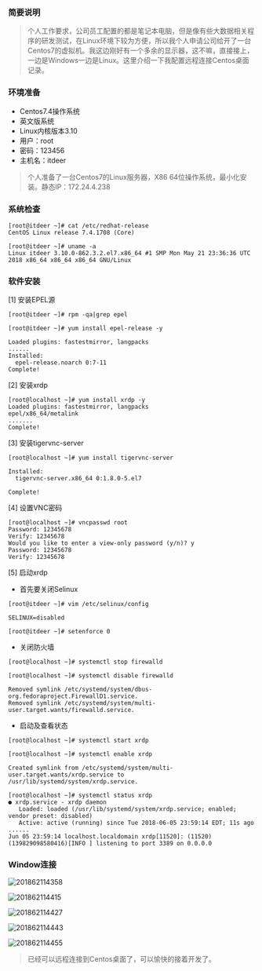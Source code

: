 ### 简要说明

> 个人工作要求，公司员工配置的都是笔记本电脑，但是像有些大数据相关程序的研发测试，在Linux环境下较为方便，所以我个人申请公司给开了一台Centos7的虚拟机。我这边刚好有一个多余的显示器，这不嘛，直接接上，一边是Windows一边是Linux。这里介绍一下我配置远程连接Centos桌面记录。

### 环境准备

 - Centos7.4操作系统
 - 英文版系统
 - Linux内核版本3.10
 - 用户：root
 - 密码：123456
 - 主机名：itdeer

> 个人准备了一台Centos7的Linux服务器，X86 64位操作系统，最小化安装。静态IP：172.24.4.238

### 系统检查

```
[root@itdeer ~]# cat /etc/redhat-release 
CentOS Linux release 7.4.1708 (Core) 

[root@itdeer ~]# uname -a
Linux itdeer 3.10.0-862.3.2.el7.x86_64 #1 SMP Mon May 21 23:36:36 UTC 2018 x86_64 x86_64 x86_64 GNU/Linux
```

### 软件安装

[1] 安装EPEL源

```
[root@itdeer ~]# rpm -qa|grep epel

[root@itdeer ~]# yum install epel-release -y

Loaded plugins: fastestmirror, langpacks                        
......
Installed:
  epel-release.noarch 0:7-11                                                                                                                                             
Complete!
```

[2] 安装xrdp

```
[root@localhost ~]# yum install xrdp -y
Loaded plugins: fastestmirror, langpacks
epel/x86_64/metalink                                                                                                                            
.......                                                                                                                                     
Complete!
```

[3] 安装tigervnc-server

```
[root@localhost ~]# yum install tigervnc-server

Installed:
  tigervnc-server.x86_64 0:1.8.0-5.el7

Complete!
```

[4] 设置VNC密码

```
[root@localhost ~]# vncpasswd root
Password: 12345678
Verify: 12345678
Would you like to enter a view-only password (y/n)? y
Password: 12345678
Verify: 12345678
```

[5] 启动xrdp

 - 首先要关闭Selinux

```
[root@itdeer ~]# vim /etc/selinux/config

SELINUX=disabled

[root@itdeer ~]# setenforce 0
```

 - 关闭防火墙

```
[root@localhost ~]# systemctl stop firewalld

[root@localhost ~]# systemctl disable firewalld

Removed symlink /etc/systemd/system/dbus-org.fedoraproject.FirewallD1.service.
Removed symlink /etc/systemd/system/multi-user.target.wants/firewalld.service.
```

 - 启动及查看状态

```
[root@localhost ~]# systemctl start xrdp

[root@localhost ~]# systemctl enable xrdp

Created symlink from /etc/systemd/system/multi-user.target.wants/xrdp.service to /usr/lib/systemd/system/xrdp.service.

[root@localhost ~]# systemctl status xrdp
● xrdp.service - xrdp daemon
   Loaded: loaded (/usr/lib/systemd/system/xrdp.service; enabled; vendor preset: disabled)
   Active: active (running) since Tue 2018-06-05 23:59:14 EDT; 11s ago
......
Jun 05 23:59:14 localhost.localdomain xrdp[11520]: (11520)(139829098580416)[INFO ] listening to port 3389 on 0.0.0.0
```

### Window连接

![201862114358](http://panrhkqz9.bkt.clouddn.com/201862114358.png)

![201862114415](http://panrhkqz9.bkt.clouddn.com/201862114415.png)

![201862114427](http://panrhkqz9.bkt.clouddn.com/201862114427.png)

![201862114443](http://panrhkqz9.bkt.clouddn.com/201862114443.png)

![201862114455](http://panrhkqz9.bkt.clouddn.com/201862114455.png)

> 已经可以远程连接到Centos桌面了，可以愉快的接着开发了。